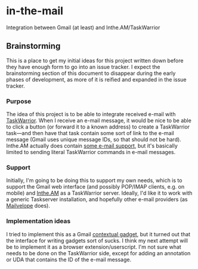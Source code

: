 # in-the-mail

Integration between Gmail (at least) and Inthe.AM/TaskWarrior

## Brainstorming

This is a place to get my initial ideas for this project written down before they have enough form to go into an issue tracker. I expect the brainstorming section of this document to disappear during the early phases of development, as more of it is reified and expanded in the issue tracker.

### Purpose

The idea of this project is to be able to integrate received e-mail with [TaskWarrior](http://www.taskwarrior.org). When I receive an e-mail message, it would be nice to be able to click a button (or forward it to a known address) to create a TaskWarrior task—and then have that task contain some sort of link to the e-mail message (Gmail uses unique message IDs, so that should not be hard). Inthe.AM actually does contain [some e-mail support](https://inthe.am/configure), but it's basically limited to sending literal TaskWarrior commands in e-mail messages.

### Support

Initially, I'm going to be doing this to support my own needs, which is to support the Gmail web interface (and possibly POP/IMAP clients, e.g. on mobile) and [Inthe.AM](http://inthe.am) as a TaskWarrior server. Ideally, I'd like it to work with a generic Taskserver installation, and hopefully other e-mail providers (as [Mailvelope](https://www.mailvelope.com/) does).

### Implementation ideas

I tried to implement this as a Gmail [contextual gadget](https://developers.google.com/gmail/contextual_gadgets), but it turned out that the interface for writing gadgets sort of sucks. I think my next attempt will be to implement it as a browser extension/userscript. I'm not sure what needs to be done on the TaskWarrior side, except for adding an annotation or UDA that contains the ID of the e-mail message.
